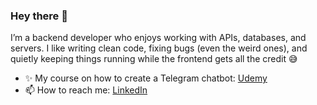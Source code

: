 ### Hey there 👋

I’m a backend developer who enjoys working with APIs, databases, and servers. I like writing clean code, fixing bugs (even the weird ones), and quietly keeping things running while the frontend gets all the credit 😅

- ✨ My course on how to create a Telegram chatbot: [Udemy](https://www.udemy.com/course/telegram-bot-with-nodejs-and-cloudflare/?referralCode=14B85037FAD664DE7CE0)
- 📫 How to reach me: [LinkedIn](https://www.linkedin.com/in/denyz-pylypenko/)
